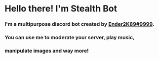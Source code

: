 # Hello there! I'm Stealth Bot
### I'm a multipurpose discord bot created by [Ender2K89#9999](https://github.com/Ender2K89).
### You can use me to moderate your server, play music,
### manipulate images and way more!
